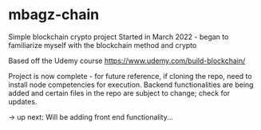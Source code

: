 # mbagz-chain
Simple blockchain crypto project
Started in March 2022 - began to familiarize myself with the blockchain method and crypto

Based off the Udemy course https://www.udemy.com/build-blockchain/

Project is now complete - for future reference, if cloning the repo, need to install node competencies for execution.
Backend functionalities are being added and certain files in the repo are subject to change; check for updates.

-> up next: Will be adding front end functionality...
